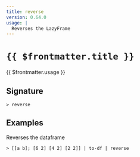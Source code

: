 ```yaml
---
title: reverse
version: 0.64.0
usage: |
  Reverses the LazyFrame
---
```


# <code>{{ $frontmatter.title }}</code>

<div style='white-space: pre-wrap;'>{{ $frontmatter.usage }}</div>

## Signature

```> reverse ```

## Examples

Reverses the dataframe
```shell
> [[a b]; [6 2] [4 2] [2 2]] | to-df | reverse
```
